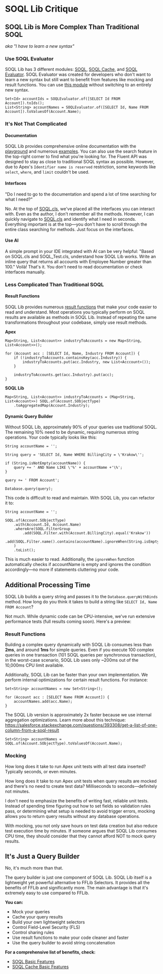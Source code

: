 # SOQL Lib Critique

## SOQL Lib is More Complex Than Traditional SOQL
_aka "I have to learn a new syntax"_

### Use SOQL Evaluator

SOQL Lib has 3 different modules: [SOQL](../../docs/soql/getting-started.md/), [SOQL Cache](../../docs/cache/getting-started.md), and [SOQL Evaluator](../../docs/evaluator/getting-started.md). SOQL Evaluator was created for developers who don't want to learn a new syntax but still want to benefit from features like mocking and result functions. You can use [this module](https://github.com/beyond-the-cloud-dev/soql-lib/tree/main/force-app/main/default/classes/main/soql-evaluator) without switching to an entirely new syntax.

```apex
Set<Id> accountIds = SOQLEvaluator.of([SELECT Id FROM Account]).toIds();
List<String> accountNames = SOQLEvaluator.of([SELECT Id, Name FROM Account]).toValuesOf(Account.Name);
```

### It's Not That Complicated

#### Documentation

SOQL Lib provides comprehensive online documentation with the [playground](./playground.js) and numerous [examples](../../docs/soql/examples/select.md). You can also use the search feature in the top-right corner to find what you're looking for. The Fluent API was designed to stay as close to traditional SOQL syntax as possible. However, due to Apex's `Identifier name is reserved` restriction, some keywords like `select`, `where`, and `limit` couldn't be used.

#### Interfaces

"Do I need to go to the documentation and spend a lot of time searching for what I need?"

No. At the top of [SOQL.cls](https://github.com/beyond-the-cloud-dev/soql-lib/blob/main/force-app/main/default/classes/main/standard-soql/SOQL.cls), we've placed all the interfaces you can interact with. Even as the author, I don't remember all the methods. However, I can quickly navigate to [SOQL.cls](https://github.com/beyond-the-cloud-dev/soql-lib/blob/main/force-app/main/default/classes/main/standard-soql/SOQL.cls) and identify what I need in seconds. Everything important is at the top—you don't have to scroll through the entire class searching for methods. Just focus on the interfaces.

#### Use AI

A simple prompt in your IDE integrated with AI can be very helpful: "Based on SOQL.cls and SOQL_Test.cls, understand how SOQL Lib works. Write an inline query that returns all accounts with Employee Number greater than 100." Voilà! That's it. You don't need to read documentation or check interfaces manually. 

### Less Complicated Than Traditional SOQL

#### Result Functions

SOQL Lib provides numerous [result functions](../../docs/soql/examples/result.md) that make your code easier to read and understand. Most operations you typically perform on SOQL results are available as methods in SOQL Lib. Instead of repeating the same transformations throughout your codebase, simply use result methods.

**Apex**

```apex
Map<String, List<Account>> industryToAccounts = new Map<String, List<Account>>();

for (Account acc : [SELECT Id, Name, Industry FROM Account]) {
    if (!industryToAccounts.containsKey(acc.Industry)) {
        industryToAccounts.put(acc.Industry, new List<Acccount>());
    }

    industryToAccounts.get(acc.Industry).put(acc);
}
```

**SOQL Lib**

```apex
Map<String, List<Account>> industryToAccounts = (Map<String, List<Account>>) SOQL.of(Account.SObjectType)
    .toAggregatedMap(Account.Industry);
```

#### Dynamic Query Builder

Without SOQL Lib, approximately 90% of your queries use traditional SOQL. The remaining 10% need to be dynamic, requiring numerous string operations. Your code typically looks like this:

```apex
String accountName = '';

String query = 'SELECT Id, Name WHERE BillingCity = \'Krakow\'';

if (String.isNotEmpty(accountName)) {
    query += ' AND Name LIKE \'%' + accountName +'\%';
}

query += ' FROM Account';

Database.query(query);
```

This code is difficult to read and maintain. With SOQL Lib, you can refactor it to:

```apex
String accountName = '';

SOQL.of(Account.SObjectType)
    .with(Account.Id, Account.Name)
    .whereAre(SOQL.FilterGroup
        .add(SOQL.Filter.with(Account.BillingCity).equal('Krakow'))
        .add(SOQL.Filter.name().contains(accountName).ignoreWhen(String.isEmpty(accountName)))
    )
    .toList();
```

This is much easier to read. Additionally, the `ignoreWhen` function automatically checks if accountName is empty and ignores the condition accordingly—no more if statements cluttering your code.

## Additional Processing Time

SOQL Lib builds a query string and passes it to the `Database.queryWithBinds` method. How long do you think it takes to build a string like `SELECT Id, Name FROM Account`?

Not much. While dynamic code can be CPU-intensive, we've run extensive performance tests (full results coming soon). Here's a preview:

### Result Functions

Building a complex query dynamically with SOQL Lib consumes less than **2ms**, and around **1ms** for simple queries.
Even if you execute 100 complex queries in one transaction (101 SOQL queries per synchronous transaction), in the worst-case scenario, SOQL Lib uses only ~200ms out of the 10,000ms CPU limit available.

Additionally, SOQL Lib can be faster than your own implementation. We perform internal optimizations for certain result functions. 
For instance:

```apex
Set<String> accountNames = new Set<String>();

for (Account acc : [SELECT Name FROM Account]) {
    accountNames.add(acc.Name);
}
```

The SOQL Lib version is approximately 2x faster because we use internal aggregation optimizations. Learn more about this technique: https://salesforce.stackexchange.com/questions/393308/get-a-list-of-one-column-from-a-soql-result

```apex
Set<String> accountNames = SOQL.of(Account.SObjectType).toValuesOf(Account.Name);
```

### Mocking

How long does it take to run Apex unit tests with all test data inserted? Typically seconds, or even minutes.

How long does it take to run Apex unit tests when query results are mocked and there's no need to create test data? Milliseconds to seconds—definitely not minutes.

I don't need to emphasize the benefits of writing fast, reliable unit tests. Instead of spending time figuring out how to set fields so validation rules pass, or determining what setup is needed to avoid trigger errors, mocking allows you to return query results without any database operations.

With mocking, you not only save hours on test data creation but also reduce test execution time by minutes. If someone argues that SOQL Lib consumes CPU time, they should consider that they cannot afford NOT to mock query results.

## It's Just a Query Builder

No, it's much more than that.

The query builder is just one component of SOQL Lib. SOQL Lib itself is a lightweight yet powerful alternative to FFLib Selectors. It provides all the benefits of FFLib and significantly more. The main advantage is that it's extremely easy to use compared to FFLib.

**You can:**
- Mock your queries
- Cache your query results
- Build your own lightweight selectors
- Control Field-Level Security (FLS)
- Control sharing rules
- Use result functions to make your code cleaner and faster
- Use the query builder to avoid string concatenation

**For a comprehensive list of benefits, check:**
- [SOQL Basic Features](../../docs/soql/basic-features.md)
- [SOQL Cache Basic Features](../../docs/cache/basic-features.md)

